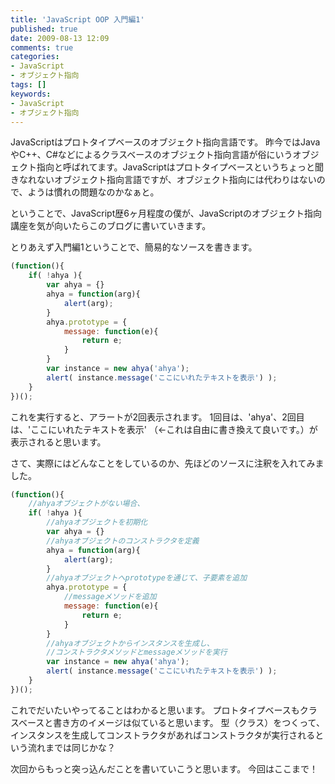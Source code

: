 ```yaml
---
title: 'JavaScript OOP 入門編1'
published: true
date: 2009-08-13 12:09
comments: true
categories:
- JavaScript
- オブジェクト指向
tags: []
keywords:
- JavaScript
- オブジェクト指向
---
```

JavaScriptはプロトタイプベースのオブジェクト指向言語です。
昨今ではJavaやC++、C#などによるクラスベースのオブジェクト指向言語が俗にいうオブジェクト指向と呼ばれてます。JavaScriptはプロトタイプベースというちょっと聞きなれないオブジェクト指向言語ですが、オブジェクト指向には代わりはないので、ようは慣れの問題なのかなぁと。

ということで、JavaScript歴6ヶ月程度の僕が、JavaScriptのオブジェクト指向講座を気が向いたらこのブログに書いていきます。

とりあえず入門編1ということで、簡易的なソースを書きます。

```js
(function(){
    if( !ahya ){
        var ahya = {}
        ahya = function(arg){
            alert(arg);
        }
        ahya.prototype = {
            message: function(e){
                return e;
            }
        }
        var instance = new ahya('ahya');
        alert( instance.message('ここにいれたテキストを表示') );
    }
})();
```

これを実行すると、アラートが2回表示されます。
1回目は、'ahya'、2回目は、'ここにいれたテキストを表示' （←これは自由に書き換えて良いです。）が表示されると思います。

さて、実際にはどんなことをしているのか、先ほどのソースに注釈を入れてみました。

```js
(function(){
    //ahyaオブジェクトがない場合、
    if( !ahya ){
        //ahyaオブジェクトを初期化
        var ahya = {}
        //ahyaオブジェクトのコンストラクタを定義
        ahya = function(arg){
            alert(arg);
        }
        //ahyaオブジェクトへprototypeを通じて、子要素を追加
        ahya.prototype = {
            //messageメソッドを追加
            message: function(e){
                return e;
            }
        }
        //ahyaオブジェクトからインスタンスを生成し、
        //コンストラクタメソッドとmessageメソッドを実行
        var instance = new ahya('ahya');
        alert( instance.message('ここにいれたテキストを表示') );
    }
})();
```

これでだいたいやってることはわかると思います。
プロトタイプベースもクラスベースと書き方のイメージは似ていると思います。
型（クラス）をつくって、インスタンスを生成してコンストラクタがあればコンストラクタが実行されるという流れまでは同じかな？

次回からもっと突っ込んだことを書いていこうと思います。
今回はここまで！